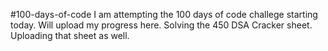 #100-days-of-code
I am attempting the 100 days of code challege starting today. Will upload my progress here. Solving the 450 DSA Cracker sheet. Uploading that sheet as well. 
